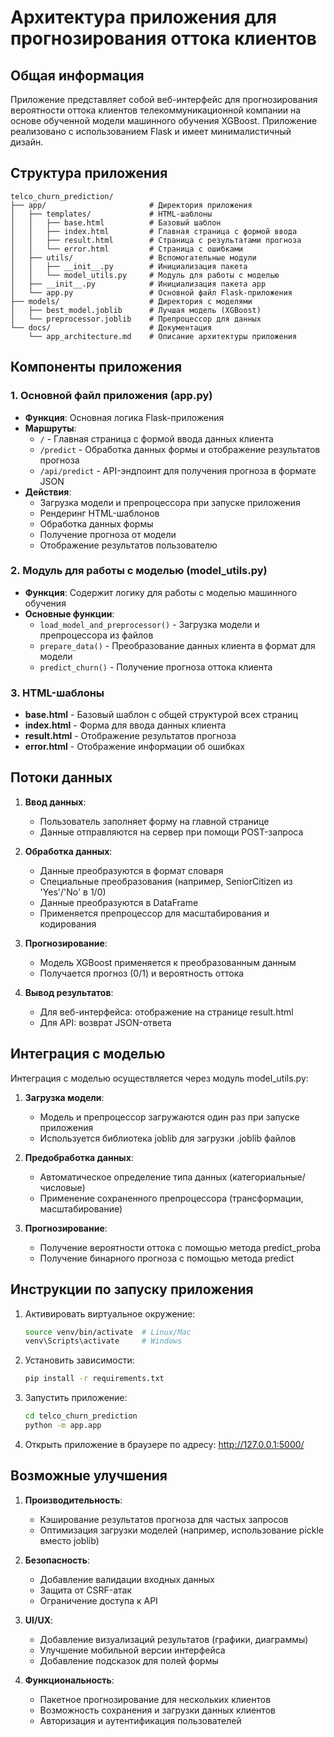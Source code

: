 # Архитектура приложения для прогнозирования оттока клиентов

## Общая информация

Приложение представляет собой веб-интерфейс для прогнозирования вероятности оттока клиентов телекоммуникационной компании на основе обученной модели машинного обучения XGBoost. Приложение реализовано с использованием Flask и имеет минималистичный дизайн.

## Структура приложения

```
telco_churn_prediction/
├── app/                       # Директория приложения
│   ├── templates/             # HTML-шаблоны
│   │   ├── base.html          # Базовый шаблон
│   │   ├── index.html         # Главная страница с формой ввода
│   │   ├── result.html        # Страница с результатами прогноза
│   │   └── error.html         # Страница с ошибками
│   ├── utils/                 # Вспомогательные модули
│   │   ├── __init__.py        # Инициализация пакета
│   │   └── model_utils.py     # Модуль для работы с моделью
│   ├── __init__.py            # Инициализация пакета app
│   └── app.py                 # Основной файл Flask-приложения
├── models/                    # Директория с моделями
│   ├── best_model.joblib      # Лучшая модель (XGBoost)
│   └── preprocessor.joblib    # Препроцессор для данных
└── docs/                      # Документация
    └── app_architecture.md    # Описание архитектуры приложения
```

## Компоненты приложения

### 1. Основной файл приложения (app.py)

- **Функция**: Основная логика Flask-приложения
- **Маршруты**:
  - `/` - Главная страница с формой ввода данных клиента
  - `/predict` - Обработка данных формы и отображение результатов прогноза
  - `/api/predict` - API-эндпоинт для получения прогноза в формате JSON
- **Действия**:
  - Загрузка модели и препроцессора при запуске приложения
  - Рендеринг HTML-шаблонов
  - Обработка данных формы
  - Получение прогноза от модели
  - Отображение результатов пользователю

### 2. Модуль для работы с моделью (model_utils.py)

- **Функция**: Содержит логику для работы с моделью машинного обучения
- **Основные функции**:
  - `load_model_and_preprocessor()` - Загрузка модели и препроцессора из файлов
  - `prepare_data()` - Преобразование данных клиента в формат для модели
  - `predict_churn()` - Получение прогноза оттока клиента

### 3. HTML-шаблоны

- **base.html** - Базовый шаблон с общей структурой всех страниц
- **index.html** - Форма для ввода данных клиента
- **result.html** - Отображение результатов прогноза
- **error.html** - Отображение информации об ошибках

## Потоки данных

1. **Ввод данных**:
   - Пользователь заполняет форму на главной странице
   - Данные отправляются на сервер при помощи POST-запроса

2. **Обработка данных**:
   - Данные преобразуются в формат словаря
   - Специальные преобразования (например, SeniorCitizen из 'Yes'/'No' в 1/0)
   - Данные преобразуются в DataFrame
   - Применяется препроцессор для масштабирования и кодирования

3. **Прогнозирование**:
   - Модель XGBoost применяется к преобразованным данным
   - Получается прогноз (0/1) и вероятность оттока

4. **Вывод результатов**:
   - Для веб-интерфейса: отображение на странице result.html
   - Для API: возврат JSON-ответа

## Интеграция с моделью

Интеграция с моделью осуществляется через модуль model_utils.py:

1. **Загрузка модели**:
   - Модель и препроцессор загружаются один раз при запуске приложения
   - Используется библиотека joblib для загрузки .joblib файлов

2. **Предобработка данных**:
   - Автоматическое определение типа данных (категориальные/числовые)
   - Применение сохраненного препроцессора (трансформации, масштабирование)

3. **Прогнозирование**:
   - Получение вероятности оттока с помощью метода predict_proba
   - Получение бинарного прогноза с помощью метода predict

## Инструкции по запуску приложения

1. Активировать виртуальное окружение:
   ```bash
   source venv/bin/activate  # Linux/Mac
   venv\Scripts\activate     # Windows
   ```

2. Установить зависимости:
   ```bash
   pip install -r requirements.txt
   ```

3. Запустить приложение:
   ```bash
   cd telco_churn_prediction
   python -m app.app
   ```

4. Открыть приложение в браузере по адресу: http://127.0.0.1:5000/

## Возможные улучшения

1. **Производительность**:
   - Кэширование результатов прогноза для частых запросов
   - Оптимизация загрузки моделей (например, использование pickle вместо joblib)

2. **Безопасность**:
   - Добавление валидации входных данных
   - Защита от CSRF-атак
   - Ограничение доступа к API

3. **UI/UX**:
   - Добавление визуализаций результатов (графики, диаграммы)
   - Улучшение мобильной версии интерфейса
   - Добавление подсказок для полей формы

4. **Функциональность**:
   - Пакетное прогнозирование для нескольких клиентов
   - Возможность сохранения и загрузки данных клиентов
   - Авторизация и аутентификация пользователей 